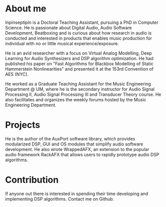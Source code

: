 # About me
Inpinseptipin is a Doctoral Teaching Assistant, pursuing a PhD in Computer Science. He is passionate about Digital Audio, Audio Software Development, Beatboxing and is curious about how research in audio is conducted and interested in products that enables music production for individual with no or little musical experience/exposure. 

He is an avid researcher with a focus on Virtual Analog Modelling, Deep Learning for Audio Synthesizers and DSP algorithm optimization. He had published his paper on "Fast Algorithms for Blackbox Modelling of Static Hammerstein Nonlinearities" and presented it at the 153rd Convention of AES (NYC).

He worked as a Graduate Teaching Assistant for the Music Engineering Department @ UM, where he is the secondary instructor for Audio Signal Processing II, Audio Signal Processing III and Transducer Theory course. He also facilitates and organizes the weekly forums hosted by the Music Engineering Department.



# Projects
He is the author of the AuxPort software library, which provides modularized DSP, GUI and OS modules that simplify audio software development. He also wrote WrappedAFX, an extension to the popular audio framework RackAFX that allows users to rapidly prototype audio DSP algorithms.

# Contribution
If anyone out there is interested in spending their time developing and implementing DSP algorithms. Contact me on Github.

